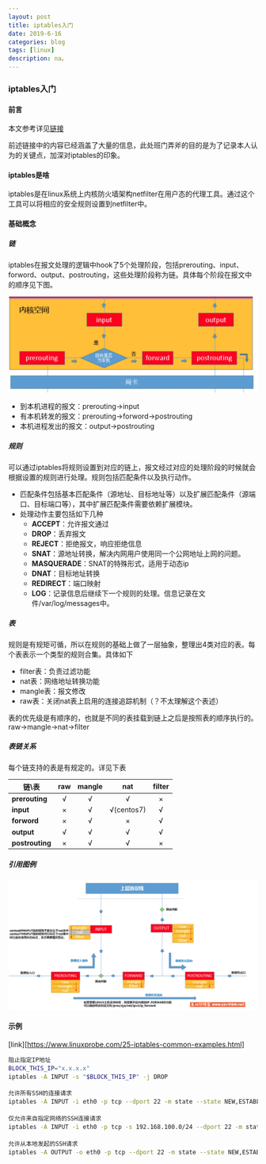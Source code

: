 ```yaml
---
layout: post
title: iptables入门
date: 2019-6-16
categories: blog
tags: [linux]
description: na。
---
```




### iptables入门

#### 前言

本文参考详见[链接](http://www.zsythink.net/archives/1199)

前述链接中的内容已经涵盖了大量的信息，此处班门弄斧的目的是为了记录本人认为的关键点，加深对iptables的印象。

#### iptables是啥

iptables是在linux系统上内核防火墙架构netfilter在用户态的代理工具。通过这个工具可以将相应的安全规则设置到netfilter中。

#### 基础概念

##### 链

iptables在报文处理的逻辑中hook了5个处理阶段，包括prerouting、input、forword、output、postrouting，这些处理阶段称为链。具体每个阶段在报文中的顺序见下图。

![image-20190615165829992](../assets/img/image-20190615165829992.png)

* 到本机进程的报文：prerouting->input
* 有本机转发的报文：prerouting->forword->postrouting
* 本机进程发出的报文：output->postrouting



##### 规则

可以通过iptables将规则设置到对应的链上，报文经过对应的处理阶段的时候就会根据设置的规则进行处理。规则包括匹配条件以及执行动作。

* 匹配条件包括基本匹配条件（源地址、目标地址等）以及扩展匹配条件（源端口、目标端口等），其中扩展匹配条件需要依赖扩展模块。
* 处理动作主要包括如下几种
  * **ACCEPT**：允许报文通过
  * **DROP**：丢弃报文
  * **REJECT**：拒绝报文，响应拒绝信息
  * **SNAT**：源地址转换，解决内网用户使用同一个公网地址上网的问题。
  * **MASQUERADE**：SNAT的特殊形式，适用于动态ip
  * **DNAT**：目标地址转换
  * **REDIRECT**：端口映射
  * **LOG**：记录信息后继续下一个规则的处理。信息记录在文件/var/log/messages中。

##### 表

规则是有规矩可循，所以在规则的基础上做了一层抽象，整理出4类对应的表。每个表表示一个类型的规则合集。具体如下

* filter表：负责过滤功能
* nat表：网络地址转换功能
* mangle表：报文修改
* raw表：关闭nat表上启用的连接追踪机制（？不太理解这个表述）

表的优先级是有顺序的，也就是不同的表挂载到链上之后是按照表的顺序执行的。raw->mangle->nat->filter

##### 表链关系

每个链支持的表是有规定的。详见下表

| 链\表           |   raw   | mangle  |       nat        | filter  |
| --------------- | :-----: | :-----: | :--------------: | :-----: |
| **prerouting**  | &radic; | &radic; |     &radic;      | &times; |
| **input**       | &times; | &radic; | &radic;(centos7) | &radic; |
| **forword**     | &times; | &radic; |     &times;      | &radic; |
| **output**      | &radic; | &radic; |     &radic;      | &radic; |
| **postrouting** | &times; | &radic; |     &radic;      | &times; |

##### 引用图例

![image-20190615171914436](../assets/img/image-20190615171914436.png)

#### 示例

[link][https://www.linuxprobe.com/25-iptables-common-examples.html]

```bash
阻止指定IP地址
BLOCK_THIS_IP="x.x.x.x"
iptables -A INPUT -s "$BLOCK_THIS_IP" -j DROP

允许所有SSH的连接请求
iptables -A INPUT -i eth0 -p tcp --dport 22 -m state --state NEW,ESTABLISHED -j ACCEPT

仅允许来自指定网络的SSH连接请求
iptables -A INPUT -i eth0 -p tcp -s 192.168.100.0/24 --dport 22 -m state --state NEW,ESTABLISHED -j ACCEPT

允许从本地发起的SSH请求
iptables -A OUTPUT -o eth0 -p tcp --dport 22 -m state --state NEW,ESTABLISHED -j ACCEPT
```




